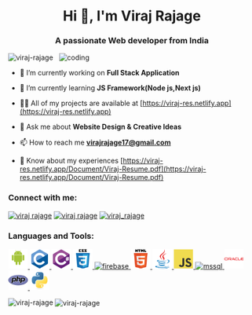 <h1 align="center">Hi 👋, I'm Viraj Rajage</h1>
<h3 align="center">A passionate Web developer from India</h3>
<img border-radius="10" width="400" align="right" src="https://cdn.dribbble.com/users/330915/screenshots/3587000/media/343cb53c87e313181d99248d3071bc77.gif" alt="coding">
<p align="left"> <img src="https://komarev.com/ghpvc/?username=viraj-rajage&label=Profile%20views&color=0e75b6&style=flat" alt="viraj-rajage" /> </p>

- 🔭 I’m currently working on **Full Stack Application**

- 🌱 I’m currently learning **JS Framework(Node js,Next js)**

- 👨‍💻 All of my projects are available at [https://viraj-res.netlify.app](https://viraj-res.netlify.app)

- 💬 Ask me about **Website Design & Creative Ideas**

- 📫 How to reach me **virajrajage17@gmail.com**

- 📄 Know about my experiences [https://viraj-res.netlify.app/Document/Viraj-Resume.pdf](https://viraj-res.netlify.app/Document/Viraj-Resume.pdf)

<h3 align="left">Connect with me:</h3>
<p align="left">
<a href="https://linkedin.com/in/viraj rajage" target="blank"><img align="center" src="https://raw.githubusercontent.com/rahuldkjain/github-profile-readme-generator/master/src/images/icons/Social/linked-in-alt.svg" alt="viraj rajage" height="30" width="40" /></a>
<a href="https://fb.com/viraj rajage" target="blank"><img align="center" src="https://raw.githubusercontent.com/rahuldkjain/github-profile-readme-generator/master/src/images/icons/Social/facebook.svg" alt="viraj rajage" height="30" width="40" /></a>
<a href="https://instagram.com/viraj_rajage" target="blank"><img align="center" src="https://raw.githubusercontent.com/rahuldkjain/github-profile-readme-generator/master/src/images/icons/Social/instagram.svg" alt="viraj_rajage" height="30" width="40" /></a>
</p>

<h3 align="left">Languages and Tools:</h3>
<p align="left"> <a href="https://developer.android.com" target="_blank" rel="noreferrer"> <img src="https://raw.githubusercontent.com/devicons/devicon/master/icons/android/android-original-wordmark.svg" alt="android" width="40" height="40"/> </a> <a href="https://www.cprogramming.com/" target="_blank" rel="noreferrer"> <img src="https://raw.githubusercontent.com/devicons/devicon/master/icons/c/c-original.svg" alt="c" width="40" height="40"/> </a> <a href="https://www.w3schools.com/cs/" target="_blank" rel="noreferrer"> <img src="https://raw.githubusercontent.com/devicons/devicon/master/icons/csharp/csharp-original.svg" alt="csharp" width="40" height="40"/> </a> <a href="https://www.w3schools.com/css/" target="_blank" rel="noreferrer"> <img src="https://raw.githubusercontent.com/devicons/devicon/master/icons/css3/css3-original-wordmark.svg" alt="css3" width="40" height="40"/> </a> <a href="https://firebase.google.com/" target="_blank" rel="noreferrer"> <img src="https://www.vectorlogo.zone/logos/firebase/firebase-icon.svg" alt="firebase" width="40" height="40"/> </a> <a href="https://www.w3.org/html/" target="_blank" rel="noreferrer"> <img src="https://raw.githubusercontent.com/devicons/devicon/master/icons/html5/html5-original-wordmark.svg" alt="html5" width="40" height="40"/> </a> <a href="https://www.java.com" target="_blank" rel="noreferrer"> <img src="https://raw.githubusercontent.com/devicons/devicon/master/icons/java/java-original.svg" alt="java" width="40" height="40"/> </a> <a href="https://developer.mozilla.org/en-US/docs/Web/JavaScript" target="_blank" rel="noreferrer"> <img src="https://raw.githubusercontent.com/devicons/devicon/master/icons/javascript/javascript-original.svg" alt="javascript" width="40" height="40"/> </a> <a href="https://www.microsoft.com/en-us/sql-server" target="_blank" rel="noreferrer"> <img src="https://www.svgrepo.com/show/303229/microsoft-sql-server-logo.svg" alt="mssql" width="40" height="40"/> </a> <a href="https://www.oracle.com/" target="_blank" rel="noreferrer"> <img src="https://raw.githubusercontent.com/devicons/devicon/master/icons/oracle/oracle-original.svg" alt="oracle" width="40" height="40"/> </a> <a href="https://www.php.net" target="_blank" rel="noreferrer"> <img src="https://raw.githubusercontent.com/devicons/devicon/master/icons/php/php-original.svg" alt="php" width="40" height="40"/> </a> <a href="https://www.python.org" target="_blank" rel="noreferrer"> <img src="https://raw.githubusercontent.com/devicons/devicon/master/icons/python/python-original.svg" alt="python" width="40" height="40"/> </a> </p>

<p><img align="left" src="https://github-readme-stats.vercel.app/api/top-langs?username=viraj-rajage&show_icons=true&locale=en&layout=compact" alt="viraj-rajage" /></p>

<p>&nbsp;<img align="center" src="https://github-readme-stats.vercel.app/api?username=viraj-rajage&show_icons=true&locale=en" alt="viraj-rajage" /></p>

